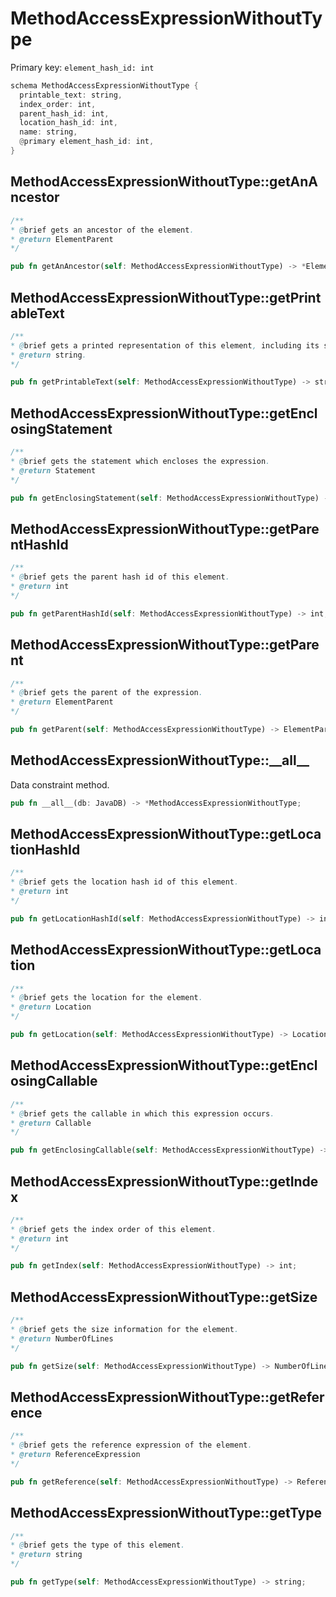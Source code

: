 # MethodAccessExpressionWithoutType

Primary key: `element_hash_id: int`

```rust
schema MethodAccessExpressionWithoutType {
  printable_text: string,
  index_order: int,
  parent_hash_id: int,
  location_hash_id: int,
  name: string,
  @primary element_hash_id: int,
}
```
## MethodAccessExpressionWithoutType::getAnAncestor

```java
/**
* @brief gets an ancestor of the element.
* @return ElementParent 
*/
```
```rust
pub fn getAnAncestor(self: MethodAccessExpressionWithoutType) -> *ElementParent;
```
## MethodAccessExpressionWithoutType::getPrintableText

```java
/**
* @brief gets a printed representation of this element, including its structure where applicable.
* @return string.
*/
```
```rust
pub fn getPrintableText(self: MethodAccessExpressionWithoutType) -> string;
```
## MethodAccessExpressionWithoutType::getEnclosingStatement

```java
/**
* @brief gets the statement which encloses the expression.
* @return Statement 
*/
```
```rust
pub fn getEnclosingStatement(self: MethodAccessExpressionWithoutType) -> Statement;
```
## MethodAccessExpressionWithoutType::getParentHashId

```java
/**
* @brief gets the parent hash id of this element.
* @return int
*/
```
```rust
pub fn getParentHashId(self: MethodAccessExpressionWithoutType) -> int;
```
## MethodAccessExpressionWithoutType::getParent

```java
/**
* @brief gets the parent of the expression.
* @return ElementParent 
*/
```
```rust
pub fn getParent(self: MethodAccessExpressionWithoutType) -> ElementParent;
```
## MethodAccessExpressionWithoutType::\_\_all\_\_

Data constraint method.

```rust
pub fn __all__(db: JavaDB) -> *MethodAccessExpressionWithoutType;
```
## MethodAccessExpressionWithoutType::getLocationHashId

```java
/**
* @brief gets the location hash id of this element.
* @return int
*/
```
```rust
pub fn getLocationHashId(self: MethodAccessExpressionWithoutType) -> int;
```
## MethodAccessExpressionWithoutType::getLocation

```java
/**
* @brief gets the location for the element.
* @return Location
*/
```
```rust
pub fn getLocation(self: MethodAccessExpressionWithoutType) -> Location;
```
## MethodAccessExpressionWithoutType::getEnclosingCallable

```java
/**
* @brief gets the callable in which this expression occurs.
* @return Callable 
*/
```
```rust
pub fn getEnclosingCallable(self: MethodAccessExpressionWithoutType) -> Callable;
```
## MethodAccessExpressionWithoutType::getIndex

```java
/**
* @brief gets the index order of this element.
* @return int
*/
```
```rust
pub fn getIndex(self: MethodAccessExpressionWithoutType) -> int;
```
## MethodAccessExpressionWithoutType::getSize

```java
/**
* @brief gets the size information for the element.
* @return NumberOfLines
*/
```
```rust
pub fn getSize(self: MethodAccessExpressionWithoutType) -> NumberOfLines;
```
## MethodAccessExpressionWithoutType::getReference

```java
/**
* @brief gets the reference expression of the element.
* @return ReferenceExpression 
*/
```
```rust
pub fn getReference(self: MethodAccessExpressionWithoutType) -> ReferenceExpression;
```
## MethodAccessExpressionWithoutType::getType

```java
/**
* @brief gets the type of this element.
* @return string
*/
```
```rust
pub fn getType(self: MethodAccessExpressionWithoutType) -> string;
```
